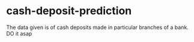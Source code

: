 # cash-deposit-prediction
The data given is of cash deposits made in particular branches of a bank.
DO it asap
